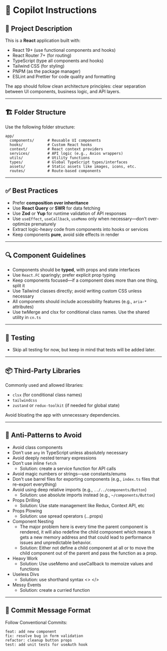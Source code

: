 # 🧭 Copilot Instructions

## 📝 Project Description

This is a **React** application built with:

- React 19+ (use functional components and hooks)
- React Router 7+ (for routing)
- TypeScript (type all components and hooks)
- Tailwind CSS (for styling)
- PNPM (as the package manager)
- ESLint and Prettier for code quality and formatting

The app should follow clean architecture principles: clear separation between UI components, business logic, and API layers.

---

## 🏗 Folder Structure

Use the following folder structure:

```
app/
  components/      # Reusable UI components
  hooks/           # Custom React hooks
  context/         # React context providers
  services/        # API logic (e.g., Axios wrappers)
  utils/           # Utility functions
  types/           # Global TypeScript types/interfaces
  assets/          # Static assets like images, icons, etc.
  routes/          # Route-based components
```

---

## ✅ Best Practices

- Prefer **composition over inheritance**
- Use **React Query** or **SWR** for data fetching
- Use **Zod** or **Yup** for runtime validation of API responses
- Use `useEffect`, `useCallback`, `useMemo` only when necessary—don’t over-optimize prematurely
- Extract logic-heavy code from components into hooks or services
- Keep components **pure**, avoid side effects in render

---

## 🔍 Component Guidelines

- Components should be **typed**, with props and state interfaces
- Use `React.FC` sparingly; prefer explicit prop typing
- Keep components focused—if a component does more than one thing, split it
- Use Tailwind classes directly; avoid writing custom CSS unless necessary
- All components should include accessibility features (e.g., `aria-*` attributes)
- Use twMerge and clsx for conditional class names. Use the shared utility in `cn.ts`

---

## 🧪 Testing

- Skip all testing for now, but keep in mind that tests will be added later.

<!--
- Use **Vitest** or **Jest** for unit testing
- Use **Testing Library** for component testing
- Write tests for components, hooks, and services
- Include edge cases and user flows in test coverage -->

---

## 📦 Third-Party Libraries

Commonly used and allowed libraries:

- `clsx` (for conditional class names)
- `tailwindcss`
- `zustand` or `redux-toolkit` (if needed for global state)

Avoid bloating the app with unnecessary dependencies.

---

## 🚫 Anti-Patterns to Avoid

- Avoid class components
- Don’t use `any` in TypeScript unless absolutely necessary
- Avoid deeply nested ternary expressions
- Don’t use inline `fetch`
  - Solution: create a service function for API calls
- Avoid magic numbers or strings—use constants/enums
- Don't use barrel files for exporting components (e.g., `index.ts` files that re-export everything)
- Avoid using deep relative imports (e.g., `../../components/Button`)
  - Solution: use absolute imports instead (e.g., `~/components/Button`)
- Props Drilling
  - Solution: Use state management like Redux, Context API, etc
- Props Plowing
  - Solution: use spread operators (…props)
- Component Nesting
  - The major problem here is every time the parent component is rendered, it will also redefine the child component which means it gets a new memory address and that could lead to performance issues and unpredictable behavior.
  - Solution: Either not define a child component at all or to move the child component out of the parent and pass the function as a prop.
- Heavy Work
  - Solution: Use useMemo and useCallback to memoize values and functions
- Useless Divs
  - Solution: use shorthand syntax <> </>
- Messy Events
  - Solution: create a curried function

---

## 📌 Commit Message Format

Follow Conventional Commits:

```
feat: add new component
fix: resolve bug in form validation
refactor: cleanup button props
test: add unit tests for useAuth hook
```
